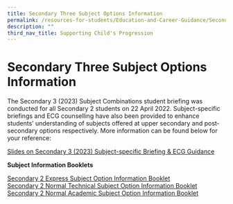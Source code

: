 ```yaml
---
title: Secondary Three Subject Options Information
permalink: /resources-for-students/Education-and-Career-Guidance/Secondary-3-Subject-Options-Info/permalink
description: ""
third_nav_title: Supporting Child's Progression
---
```

Secondary Three Subject Options Information
===========================================

The Secondary 3 (2023) Subject Combinations student briefing was conducted for all Secondary 2 students on 22 April 2022. Subject-specific briefings and ECG counselling have also been provided to enhance students’ understanding of subjects offered at upper secondary and post-secondary options respectively. More information can be found below for your reference:

[Slides on Secondary 3 (2023) Subject-specific Briefing & ECG Guidance](/files/TWSS-CCK-Sec-3-Subject-specific-Briefing-ECG-Guidance.pdf)

**Subject Information Booklets**

[Secondary 2 Express Subject Option Information Booklet](/files/2Exp_Subject-Option-Booklet_Updated-5-May-2022.pdf)<br>
[Secondary 2 Normal Technical Subject Option Information Booklet](/files/2NT_Subject-Option-Booklet_Updated-5-May-2022.pdf)<br>
[Secondary 2 Normal Academic Subject Option Information Booklet](/files/2NA_Subject-Option-Booklet_Updated-5-May-2022.pdf)